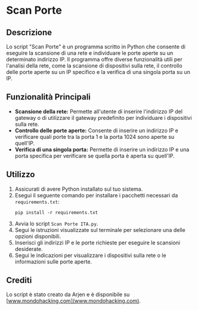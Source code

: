 # Scan Porte

## Descrizione
Lo script "Scan Porte" è un programma scritto in Python che consente di eseguire la scansione di una rete e individuare le porte aperte su un determinato indirizzo IP. 
Il programma offre diverse funzionalità utili per l'analisi della rete, come la scansione di dispositivi sulla rete, il controllo delle porte aperte su un IP specifico e la verifica di una singola porta su un IP.

## Funzionalità Principali

- **Scansione della rete:** Permette all'utente di inserire l'indirizzo IP del gateway o di utilizzare il gateway predefinito per individuare i dispositivi sulla rete.
- **Controllo delle porte aperte:** Consente di inserire un indirizzo IP e verificare quali porte tra la porta 1 e la porta 1024 sono aperte su quell'IP.
- **Verifica di una singola porta:** Permette di inserire un indirizzo IP e una porta specifica per verificare se quella porta è aperta su quell'IP.

## Utilizzo

1. Assicurati di avere Python installato sul tuo sistema.
2. Esegui il seguente comando per installare i pacchetti necessari da `requirements.txt`:
    ```
    pip install -r requirements.txt
    ```
3. Avvia lo script `Scan Porte ITA.py`.
4. Segui le istruzioni visualizzate sul terminale per selezionare una delle opzioni disponibili.
5. Inserisci gli indirizzi IP e le porte richieste per eseguire le scansioni desiderate.
6. Segui le indicazioni per visualizzare i dispositivi sulla rete o le informazioni sulle porte aperte.

## Crediti

Lo script è stato creato da Arjen e è disponibile su [www.mondohacking.com](www.mondohacking.com).
